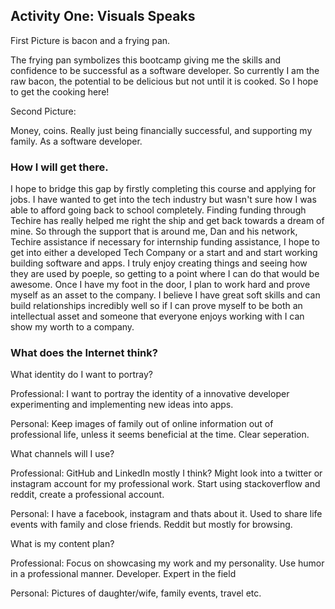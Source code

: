 ## Activity One: Visuals Speaks
First Picture is bacon and a frying pan. 

The frying pan symbolizes this bootcamp giving me the skills and confidence to be successful as a software developer. So currently I am the raw bacon,
the potential to be delicious but not until it is cooked. So I hope to get the cooking here!

Second Picture:

Money, coins. Really just being financially successful, and supporting my family. As a software developer. 

### How I will get there. 
I hope to bridge this gap by firstly completing this course and applying for jobs. I have wanted to get into the tech industry but wasn't sure 
how I was able to afford going back to school completely. Finding funding through Techire has really helped me right the ship and get back 
towards a dream of mine. So through the support that is around me, Dan and his network, Techire assistance if necessary for internship funding
assistance, I hope to get into either a developed Tech Company or a start and and start working building software and apps. I truly enjoy creating things
and seeing how they are used by poeple, so getting to a point where I can do that would be awesome. Once I have my foot in the door, I plan to work
hard and prove myself as an asset to the company. I believe I have great soft skills and can build relationships incredibly well so if I can prove myself to
be both an intellectual asset and someone that everyone enjoys working with I can show my worth to a company. 

### What does the Internet think?
What identity do I want to portray?

Professional: I want to portray the identity of a innovative developer experimenting and implementing new ideas into apps. 

Personal: Keep images of family out of online information out of professional life, unless it seems beneficial at the time. Clear seperation. 
    
What channels will I use?

Professional: GitHub and LinkedIn mostly I think? Might look into a twitter or instagram account for my professional work. Start using stackoverflow and reddit, create a professional account. 

Personal: I have a facebook, instagram and thats about it. Used to share life events with family and close friends. Reddit but mostly for browsing. 
    
What is my content plan?

Professional: Focus on showcasing my work and my personality. Use humor in a professional manner. Developer. Expert in the field 

Personal: Pictures of daughter/wife, family events, travel etc. 
